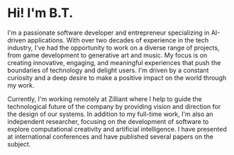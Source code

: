 # Hi! I'm B.T.

I'm a passionate software developer and entrepreneur specializing in AI-driven applications. With over two decades of experience in the tech industry, I've had the opportunity to work on a diverse range of projects, from game development to generative art and music. My focus is on creating innovative, engaging, and meaningful experiences that push the boundaries of technology and delight users. I'm driven by a constant curiosity and a deep desire to make a positive impact on the world through my work.

Currently, I'm working remotely at Zilliant where I help to guide the technological future of the company by providing vision and direction for the design of our systems. In addition to my full-time work, I'm also an independent researcher, focusing on the development of software to explore computational creativity and artificial intelligence. I have presented at international conferences and have published several papers on the subject.

